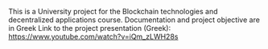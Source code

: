 This is a University project for the Blockchain technologies and decentralized applications course.
Documentation and project objective are in Greek
Link to the project presentation (Greek): https://www.youtube.com/watch?v=iQm_zLWH28s
